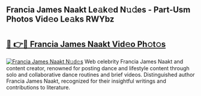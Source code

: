 ## Francia James Naakt Le𝚊k𝚎d N𝚞𝚍es - Part-Usm Photos Vid𝚎o Le𝚊ks RWYbz

# <h2><a href="http://fb8kbx.evod.top/?m=Francia+James+Naakt">🔗 👉🔴 Francia James Naakt Vid𝚎o Ph𝚘t𝚘s</a></h2>

[![Francia James Naakt N𝚞d𝚎s](https://i.imgur.com/8V9OHl7.gif)](http://fb8kbx.evod.top/?m=Francia+James+Naakt)
Web celebrity Francia James Naakt and content creator, renowned for posting dance and lifestyle content through solo and collaborative dance routines and brief videos. Distinguished author Francia James Naakt, recognized for their insightful writings and contributions to literature. 
